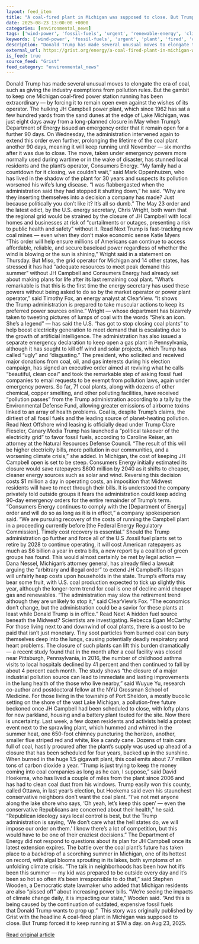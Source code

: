 ```yaml
---
layout: feed_item
title: "A coal-fired plant in Michigan was supposed to close. But Trump forced it to keep running at $1M a day."
date: 2025-08-23 13:00:00 +0000
categories: [environmental_news]
tags: ['wind-power', 'fossil-fuels', 'urgent', 'renewable-energy', 'climate-costs', 'solar-power', 'economic-impacts', 'climate-health', 'clean-energy', 'year-2028']
keywords: ['wind-power', 'fossil-fuels', 'urgent', 'plant', 'fired', 'coal', 'climate-costs', 'renewable-energy']
description: "Donald Trump has made several unusual moves to elongate the era of coal, such as giving the industry exemptions from pollution rules"
external_url: https://grist.org/energy/a-coal-fired-plant-in-michigan-was-supposed-to-close-but-trump-forced-it-to-keep-running-at-1m-a-day/
is_feed: true
source_feed: "Grist"
feed_category: "environmental_news"
---
```


Donald Trump has made several unusual moves to elongate the era of coal, such as giving the industry exemptions from pollution rules. But the gambit to keep one Michigan coal-fired power station running has been extraordinary — by forcing it to remain open even against the wishes of its operator. The hulking&nbsp;JH Campbell power plant, which since 1962 has sat a few hundred yards from the sand dunes at the edge of Lake Michigan, was just eight days away from a long-planned closure in May when Trump’s Department of Energy issued an emergency order that it remain open for a further 90 days. On Wednesday, the administration intervened again to extend this order even further, prolonging the lifetime of the coal plant another 90 days, meaning it will keep running until November — six months after it was due to close. The move, taken under emergency powers more normally used during wartime or in the wake of disaster, has stunned local residents and the plant’s operator, Consumers&nbsp;Energy. “My family had a countdown for it closing, we couldn’t wait,” said Mark Oppenhuizen, who has lived in the shadow of the plant for 30 years and suspects its pollution worsened his wife’s lung disease. “I was flabbergasted when the administration said they had stopped it shutting down,” he said. “Why are they inserting themselves into a decision a company has made? Just because politically you don’t like it? It’s all so dumb.” The May 23 order and the latest edict, by the U.S. energy secretary, Chris Wright, both warn that the regional grid would be strained by the closure of JH Campbell with local homes and businesses at risk of “curtailments or outages, presenting a risk to public health and safety” without it. Read Next Trump is fast-tracking new coal mines — even when they don’t make economic sense Katie Myers “This order will help ensure millions of Americans can continue to access affordable, reliable, and secure baseload power regardless of whether the wind is blowing or the sun is shining,” Wright said in a statement on Thursday. But&nbsp;Miso, the grid operator for Michigan and 14 other states, has stressed it has had “adequate resources to meet peak demand this summer” without JH Campbell and Consumers Energy had already set about making plans for life after its last remaining coal plant. “What’s remarkable is that this is the first time the energy secretary has used these powers without being asked to do so by the market operator or power plant operator,” said Timothy Fox, an energy analyst at ClearView. “It shows the&nbsp;Trump administration&nbsp;is prepared to take muscular actions to keep its preferred power sources online.” Wright — whose department has bizarrely taken to tweeting pictures of lumps of coal with the words “She’s an icon. She’s a legend” — has said the U.S. “has got to stop closing coal plants” to help boost electricity generation to meet demand that is escalating due to the growth of artificial intelligence. The administration has also issued a separate emergency declaration to keep open a gas plant in Pennsylvania, although it has sought to kill off wind and solar projects, which Trump has called “ugly” and “disgusting.” The president, who solicited and received major donations from coal, oil, and gas interests during his election campaign, has signed an executive order aimed at reviving what he calls “beautiful, clean coal” and took the remarkable step of asking fossil fuel companies to email requests to be exempt from pollution laws, again under emergency powers. So far, 71 coal plants, along with dozens of other chemical, copper smelting, and other polluting facilities, have received “pollution passes” from the Trump administration according to a tally by the Environmental Defense Fund, allowing greater emissions of airborne toxins linked to an array of health problems. Coal is, despite Trump’s claims, the dirtiest of all fossil fuels and the leading source of planet-heating pollution. Read Next Offshore wind leasing is officially dead under Trump Clare Fieseler, Canary Media Trump has launched a “political takeover of the electricity grid” to favor fossil fuels, according to Caroline Reiser, an attorney at the Natural Resources Defense Council. “The result of this will be higher electricity bills, more pollution in our communities, and a worsening climate crisis,” she added. In Michigan, the cost of keeping JH Campbell open is set to be steep. Consumers Energy initially estimated its closure would save ratepayers $600 million by 2040 as it shifts to cheaper, cleaner energy sources such as solar and wind. Reversing this decision costs $1 million a day in operating costs, an imposition that Midwest residents will have to meet through their bills. It is understood the company privately told outside groups it fears the administration could keep adding 90-day emergency orders for the entire remainder of Trump’s term. “Consumers Energy continues to comply with the [Department of Energy] order and will do so as long as it is in effect,” a company spokesperson said. “We are pursuing recovery of the costs of running the Campbell plant in a proceeding currently before [the Federal Energy Regulatory Commission]. Timely cost recovery is essential.” Should the Trump administration go further and force all of the U.S .fossil fuel plants set to retire by 2028 to continue operating, it will cost American ratepayers as much as $6 billion a year in extra bills, a new report by a coalition of green groups has found. This would almost certainly be met by legal action — Dana Nessel, Michigan’s attorney general, has already filed a lawsuit arguing the “arbitrary and illegal order” to extend JH Campbell’s lifespan will unfairly heap costs upon households in the state. Trump’s efforts may bear some fruit, with U.S. coal production expected to tick up slightly this year, although the longer-term trend for coal is one of decline amid cheaper gas and renewables. “The administration may slow the retirement trend although they are unlikely to stop it,” said ClearView’s Fox. “The economics don’t change, but the administration could be a savior for these plants at least while Donald Trump is in office.” Read Next A hidden fuel source beneath the Midwest? Scientists are investigating. Rebecca Egan McCarthy For those living next to and downwind of coal plants, there is a cost to be paid that isn’t just monetary. Tiny soot particles from burned coal can bury themselves deep into the lungs, causing potentially deadly respiratory and heart problems. The closure of such plants can lift this burden dramatically — a recent study found that in the month after a coal facility was closed near Pittsburgh, Pennsylvania, in 2016, the number of childhood asthma visits to local hospitals declined by 41 percent and then continued to fall by about 4 percent each month. The study shows “the closure of a major industrial pollution source can lead to immediate and lasting improvements in the lung health of the those who live nearby,” said Wuyue Yu, research co-author and postdoctoral fellow at the NYU Grossman School of Medicine. For those living in the township of Port Sheldon, a mostly bucolic setting on the shore of the vast Lake Michigan, a pollution-free future beckoned once JH Campbell had been scheduled to close, with lofty plans for new parkland, housing and a battery plant touted for the site. Now there is uncertainty. Last week, a few dozen residents and activists held a protest event next to the sprawling plant, which hummed and whirred in the summer heat, one 650-foot chimney puncturing the horizon, another, smaller flue striped red and white, like a candy cane. Dozens of train cars full of coal, hastily procured after the plant’s supply was used up ahead of a closure that has been scheduled for four years, backed up in the sunshine. When burned in the huge 1.5 gigawatt plant, this coal emits about 7.7 million tons of carbon dioxide a year. “Trump is just trying to keep the money coming into coal companies as long as he can, I suppose,” said David Hoekema, who has lived a couple of miles from the plant since 2006 and has had to clean coal dust from his windows. Trump&nbsp;easily won&nbsp;this county, called Ottawa, in last year’s election, but Hoekema said even his staunchest conservative neighbors don’t want the coal plant. “I’ve not met anyone along the lake shore who says, ‘Oh yeah, let’s keep this open’ — even the conservative Republicans are concerned about their health,” he said. “Republican ideology says local control is best, but the Trump administration is saying, ‘We don’t care what the hell states do, we will impose our order on them.’ I know there’s a lot of competition, but this would have to be one of their craziest decisions.” The Department of Energy did not respond to questions about its plan for JH Campbell once its latest extension expires. The battle over the coal plant’s future has taken place to a backdrop of a scorching summer in Michigan, one of its hottest on&nbsp;record, with algal blooms&nbsp;sprouting&nbsp;in its lakes, both symptoms of an unfolding&nbsp;climate crisis. “The talk in neighborhoods has been how hot it’s been this summer — my kid was prepared to be outside every day and it’s been so hot so often it’s been irresponsible to do that,” said Stephen Wooden, a Democratic state lawmaker who added that Michigan residents are also “pissed off” about increasing power bills. “We’re seeing the impacts of climate change daily, it is impacting our state,” Wooden said. “And this is being caused by the continuation of outdated, expensive fossil fuels that&nbsp;Donald Trump&nbsp;wants to prop up.” &nbsp;This story was originally published by Grist with the headline A coal-fired plant in Michigan was supposed to close. But Trump forced it to keep running at $1M a day. on Aug 23, 2025.

[Read original article](https://grist.org/energy/a-coal-fired-plant-in-michigan-was-supposed-to-close-but-trump-forced-it-to-keep-running-at-1m-a-day/)
